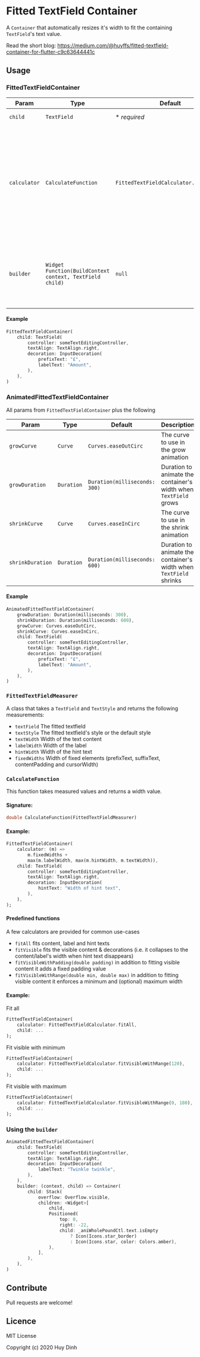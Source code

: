# Fitted TextField Container

A `Container` that automatically resizes it's width to fit the containing `TextField`'s text value.

Read the short blog: https://medium.com/@huyffs/fitted-textfield-container-for-flutter-c9c63644441c

## Usage

### FittedTextFieldContainer

| Param        | Type                                                     | Default                                | Description                                                                                                                                                               |
|--------------|----------------------------------------------------------|----------------------------------------|---------------------------------------------------------------------------------------------------------------------------------------------------------------------------|
| `child`      | `TextField`                                              | * _required_                           | The `TextField` to fit                                                                                                                                                    |
| `calculator` | `CalculateFunction`                                      | `FittedTextFieldCalculator.fitVisible` | A function to calculate the width. The default function fits the visible content & decorations (i.e. it collapses to the content/label's width when hint text disappears) |
| `builder`    | `Widget Function(BuildContext context, TextField child)` | `null`                                 | A builder that can be used to build complex layouts. The `child` TextField is provided to the build function                                                              |

#### Example

```dart
FittedTextFieldContainer(
    child: TextField(
        controller: someTextEditingController,
        textAlign: TextAlign.right,
        decoration: InputDecoration(
            prefixText: "£",
            labelText: "Amount",
        ),
    ),
)
```

### AnimatedFittedTextFieldContainer
All params from `FittedTextFieldContainer` plus the following

| Param            | Type       | Default                       | Description                                                        |
|------------------|------------|-------------------------------|--------------------------------------------------------------------|
| `growCurve`      | `Curve`    | `Curves.easeOutCirc`          | The curve to use in the grow animation                             |
| `growDuration`   | `Duration` | `Duration(milliseconds: 300)` | Duration to animate the container's width when `TextField` grows   |
| `shrinkCurve`    | `Curve`    | `Curves.easeInCirc`           | The curve to use in the shrink animation                           |
| `shrinkDuration` | `Duration` | `Duration(milliseconds: 600)` | Duration to animate the container's width when `TextField` shrinks |

#### Example

```dart
AnimatedFittedTextFieldContainer(
    growDuration: Duration(milliseconds: 300),
    shrinkDuration: Duration(milliseconds: 600),
    growCurve: Curves.easeOutCirc,
    shrinkCurve: Curves.easeInCirc,
    child: TextField(
        controller: someTextEditingController,
        textAlign: TextAlign.right,
        decoration: InputDecoration(
            prefixText: "£",
            labelText: "Amount",
        ),
    ),
)
```

### `FittedTextFieldMeasurer`
A class that takes a `TextField` and `TextStyle` and returns the following measurements:
* `textField` The fitted textfield
* `textStyle` The fitted textfield's style or the default style
* `textWidth` Width of the text content
* `labelWidth` Width of the label
* `hintWidth` Width of the hint text
* `fixedWidths` Width of fixed elements (prefixText, suffixText, contentPadding and cursorWidth)

### `CalculateFunction`
This function takes measured values and returns a width value. 

#### Signature:
```dart
double CalculateFunction(FittedTextFieldMeasurer)
```

#### Example:
```dart
FittedTextFieldContainer(
    calculator: (m) =>
        m.fixedWidths +
        max(m.labelWidth, max(m.hintWidth, m.textWidth)),
    child: TextField(
        controller: someTextEditingController,
        textAlign: TextAlign.right,
        decoration: InputDecoration(
            hintText: "Width of hint text",
        ),
    ),
);
```
#### Predefined functions
A few calculators are provided for common use-cases
* `fitAll` fits content, label and hint texts
* `fitVisible` fits the visible content & decorations (i.e. it collapses to the content/label's width when hint text disappears)
* `fitVisibleWithPadding(double padding)` in addition to fitting visible content it adds a fixed padding value
* `fitVisibleWithRange(double min, double max)` in addition to fitting visible content it enforces a minimum and (optional) maximum width

#### Example:
Fit all
```dart
FittedTextFieldContainer(
    calculator: FittedTextFieldCalculator.fitAll,
    child: ...
);
```
Fit visible with minimum
```dart
FittedTextFieldContainer(
    calculator: FittedTextFieldCalculator.fitVisibleWithRange(120),
    child: ...
);
```
Fit visible with maximum
```dart
FittedTextFieldContainer(
    calculator: FittedTextFieldCalculator.fitVisibleWithRange(0, 180),
    child: ...
);
```

### Using the `builder`
```dart
AnimatedFittedTextFieldContainer(
    child: TextField(
        controller: someTextEditingController,
        textAlign: TextAlign.right,
        decoration: InputDecoration(
            labelText: "Twinkle twinkle",
        ),
    ),
    builder: (context, child) => Container(
        child: Stack(
            overflow: Overflow.visible,
            children: <Widget>[
                child,
                Positioned(
                    top: 0,
                    right: -22,
                    child: _aniWholePoundCtl.text.isEmpty
                        ? Icon(Icons.star_border)
                        : Icon(Icons.star, color: Colors.amber),
                ),
            ],
        ),
    ),
)
```

## Contribute

Pull requests are welcome!

## Licence

MIT License

Copyright (c) 2020 Huy Dinh